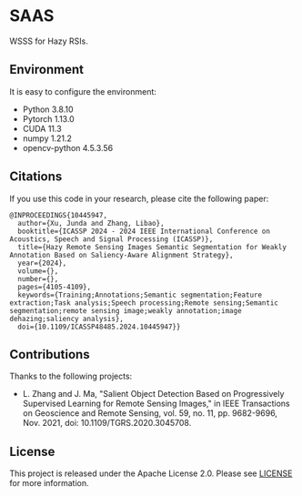 # SAAS
WSSS for Hazy RSIs.

## Environment

It is easy to configure the environment:
- Python 3.8.10
- Pytorch 1.13.0
- CUDA 11.3
- numpy 1.21.2
- opencv-python 4.5.3.56

## Citations

If you use this code in your research, please cite the following paper:

```
@INPROCEEDINGS{10445947,
  author={Xu, Junda and Zhang, Libao},
  booktitle={ICASSP 2024 - 2024 IEEE International Conference on Acoustics, Speech and Signal Processing (ICASSP)}, 
  title={Hazy Remote Sensing Images Semantic Segmentation for Weakly Annotation Based on Saliency-Aware Alignment Strategy}, 
  year={2024},
  volume={},
  number={},
  pages={4105-4109},
  keywords={Training;Annotations;Semantic segmentation;Feature extraction;Task analysis;Speech processing;Remote sensing;Semantic segmentation;remote sensing image;weakly annotation;image dehazing;saliency analysis},
  doi={10.1109/ICASSP48485.2024.10445947}}

```

## Contributions

Thanks to the following projects:
- L. Zhang and J. Ma, "Salient Object Detection Based on Progressively Supervised Learning for Remote Sensing Images," in IEEE Transactions on Geoscience and Remote Sensing, vol. 59, no. 11, pp. 9682-9696, Nov. 2021, doi: 10.1109/TGRS.2020.3045708.
  
## License

This project is released under the Apache License 2.0.
Please see [LICENSE](LICENSE) for more information.
